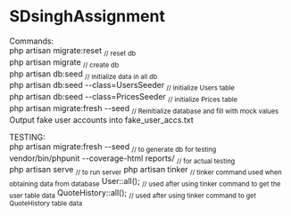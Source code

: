 # SDsinghAssignment

Commands:  
php artisan migrate:reset                   <sub>// reset db</sub>  
php artisan migrate                         <sub>// create db</sub>  
php artisan db:seed                         <sub>// initialize data in all db</sub>  
php artisan db:seed --class=UsersSeeder     <sub>// initialize Users table</sub>   
php artisan db:seed --class=PricesSeeder    <sub>// initialize Prices table</sub>  
php artisan migrate:fresh --seed            <sub>// Reinitialize database and fill with mock values</sub>  
Output fake user accounts into fake_user_accs.txt  
  
TESTING:  
php artisan migrate:fresh --seed             <sub>// to generate db for testing</sub>  
vendor/bin/phpunit --coverage-html reports/  <sub>// for actual testing</sub>                                                                                                       
php artisan serve                            <sub>// to run server</sub> 
php artisan tinker                           <sub>// tinker command used when obtaining data from database</sub>
User::all();                                 <sub>// used after using tinker command to get the user table data</sub>
QuoteHistory::all();                         <sub>// used after using tinker command to get QuoteHistory table data</sub>
